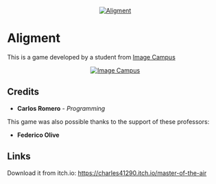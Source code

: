 <p align="center">
  <a href="https://alpha-wolf-studios.itch.io/alignment">
<img src="logo.png" alt="Aligment"/>
  </a> 
</p>

# Aligment


This is a game developed by a student from <a href="https://www.imagecampus.edu.ar/">Image Campus</a>

<p align="center">
  <a href="https://www.imagecampus.edu.ar/">
    <img src="logo-image-campus.png" alt="Image Campus"/>
  </a> 
</p>

## Credits
- **Carlos Romero** - *Programming*

This game was also possible thanks to the support of these professors:
- **Federico Olive**

## Links
Download it from itch.io: https://charles41290.itch.io/master-of-the-air
